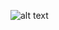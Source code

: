 ![alt text]([http://url/to/img.png](https://github.com/Gentachik/Bankist/blob/main/Bankist-flowchart.png)https://github.com/Gentachik/Bankist/blob/main/Bankist-flowchart.png?raw=true)
